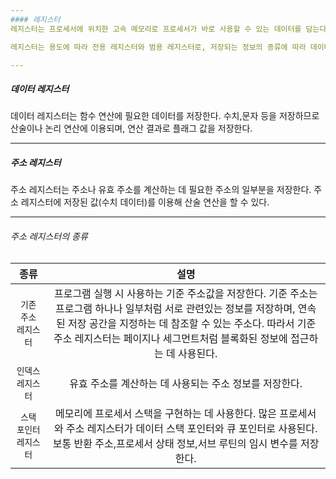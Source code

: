 ```yaml
---
#### 레지스터
레지스터는 프로세서에 위치한 고속 메모리로 프로세서가 바로 사용할 수 있는 데이터를 담는다. 특수한 값 하나를 저장하는 기억공간으로 사용되며, 연산을 처리하다가 중간값을 저장하기도 한다. 컴퓨터 구조에 따라 레지스터의 크리,종류도 다양하다.

레지스터는 용도에 따라 전용 레지스터와 범용 레지스터로, 저장되는 정보의 종류에 따라 데이터 레지스터,주소 레지스터,상태 레지스터로 나뉜다. 그리고 사용자가 저장한 정보를 변경할 수 있는지 여부에 따라 사용자 가시 레지스터(User-Visible Register)로 크게 분류할 수 있다. 사용자 가시 레지스터는 운영체제와 사용자 프로그램을 통해 접근이 가능한 데이터와 주소, 일부 조건 코드를 보관한다. 여기서 조건 코드는 관련된 연산 결과로 발생하며 프로그램적으로 접근하는 제로(0),자리넘침,자리올림,양수 비트 등이 이에 해당한다.

---
```

##### 데이터 레지스터
데이터 레지스터는 함수 연산에 필요한 데이터를 저장한다. 수치,문자 등을 저장하므로 산술이나 논리 연산에 이용되며, 연산 결과로 플래그 값을 저장한다.

---
##### 주소 레지스터
주소 레지스터는 주소나 유효 주소를 계산하는 데 필요한 주소의 일부분을 저장한다. 주소 레지스터에 저장된 값(수치 데이터)를 이용해 산술 연산을 할 수 있다.

---
###### 주소 레지스터의 종류
| 종류 |  설명 |
| :----:  |  :----:  |
|`기존 주소 레지스터`| 프로그램 실행 시 사용하는 기준 주소값을 저장한다. 기준 주소는 프로그램 하나나 일부처럼 서로 관련있는 정보를 저장하며, 연속된 저장 공간을 지정하는 데 참조할 수 있는 주소다. 따라서 기준 주소 레지스터는 페이지나 세그먼트처럼 블록화된 정보에 접근하는 데 사용된다. | 
|`인덱스 레지스터`| 유효 주소를 계산하는 데 사용되는 주소 정보를 저장한다. |
|`스택 포인터 레지스터`| 메모리에 프로세서 스택을 구현하는 데 사용한다. 많은 프로세서와 주소 레지스터가 데이터 스택 포인터와 큐 포인터로 사용된다. 보통 반환 주소,프로세서 상태 정보,서브 루틴의 임시 변수를 저장한다.|






